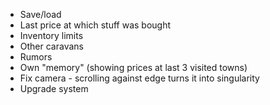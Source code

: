 - Save/load
- Last price at which stuff was bought
- Inventory limits
- Other caravans
- Rumors
- Own "memory" (showing prices at last 3 visited towns)
- Fix camera - scrolling against edge turns it into singularity
- Upgrade system